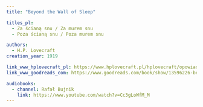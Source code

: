 ```yaml
---
title: "Beyond the Wall of Sleep"

titles_pl:
  - Za ścianą snu / Za murem snu
  - Poza ścianą snu / Poza murem snu

authors:
  - H.P. Lovecraft
creation_year: 1919

link_www_hplovecraft_pl: https://www.hplovecraft.pl/hplovecraft/opowiadania-nowele-powiesci/beyond-the-wall-of-sleep/
link_www_goodreads_com: https://www.goodreads.com/book/show/13596226-beyond-the-wall-of-sleep

audiobooks:
  - channel: Rafał Bujnik
    link: https://www.youtube.com/watch?v=Cc3gLoWfM_M
---
```


